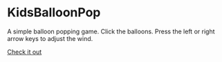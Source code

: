# KidsBalloonPop
A simple balloon popping game. Click the balloons. Press the left or right arrow keys to adjust the wind.

[Check it out](https://cdn.rawgit.com/MrOnosa/KidsBalloonPop/c1ea8ae1/index.html)  

[](/fritballoon)
